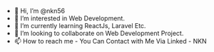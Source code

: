 - 👋 Hi, I’m @nkn56
- 👀 I’m interested in Web Development.
- 🌱 I’m currently learning ReactJs, Laravel Etc.
- 💞️ I’m looking to collaborate on Web Development Project.
- 📫 How to reach me - You Can Contact with Me Via Linked - NKN 

<!---
nkn56/nkn56 is a ✨ special ✨ repository because its `README.md` (this file) appears on your GitHub profile.
You can click the Preview link to take a look at your changes.
--->
